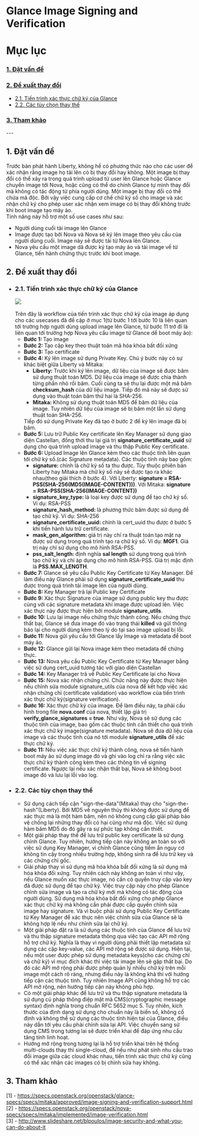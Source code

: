 # Glance Image Signing and Verification
# Mục lục
<h3><a href="#problem">1. Đặt vấn đề</a></h3>
<h3><a href="#proposed">2. Đề xuất thay đổi</a></h3>
<ul>
<li><a href="#workflow">2.1. Tiến trình xác thực chữ ký của Glance</a></li>
<li><a href="#explain">2.2. Các tùy chọn thay thế</a></li>
</ul>
<h3><a href="#ref">3. Tham khảo</a></h3>
---

<h2><a name="problem">1. Đặt vấn đề</a></h2>
<div>
Trước bản phát hành Liberty, không hề có phương thức nào cho các user để xác nhận rằng image họ tải lên có bị thay đổi hay không. Một image bị thay đổi có thể xảy ra trong quá trình upload từ user lên Glance hoặc Glance chuyển image tới Nova, hoặc cũng có thể do chính Glance tự mình thay đổi mà không có tác động từ phía người dùng. Một image bị thay đổi có thể chứa mã độc. Bởi vậy việc cung cấp cơ chế chữ ký số cho image và xác nhận chữ ký cho phép user xác nhận xem image có bị thay đổi không trước khi boot image tạo máy ảo. 
<br>
Tính năng này hỗ trợ một số use cases như sau:
<ul>
<li>Người dùng cuối tải image lên Glance</li>
<li>Image được tạo bởi Nova và Nova sẽ ký lên image theo yêu cầu của người dùng cuối. Image này sẽ được tải từ Nova lên Glance.</li>
<li>Nova yêu cầu một image dã được ký tạo máy ảo và tải image về từ Glance, tiến hành chứng thực trước khi boot image.</li>
</ul>
</div>
<h2><a name="proposed">2. Đề xuất thay đổi</a></h2>
<ul>
<li><h3><a name="workflow">2.1. Tiến trình xác thực chữ ký của Glance</a></h3>
<img src="http://i.imgur.com/QAgKP0h.png"/>
<br><br>
Trên đây là workflow của tiến trình xác thực chữ ký của image áp dụng cho các usecases đã đề cập ở mục 1(từ bước 1 tới bước 10 là liên quan tới trường hợp người dùng upload image lên Glance, từ bước 11 trở đi là liên quan tới trường hợp Nova yêu cầu image từ Glance dể boot máy ảo):
<ul>
<li><b>Bước 1: </b>Tạo image</li>
<li><b>Bước 2: </b>Tạo cặp key theo thuật toán mã hóa khóa bất đối xứng</li>
<li><b>Bước 3: </b>Tạo certificate</li>
<li><b>Bước 4: </b>Ký lên image sử dụng Private Key. Chú ý bước này có sự khác biệt giữa Liberty và Mitaka:
<ul>
<li><b>Liberty: </b>Trước khi ký lên image, dữ liệu của image sẽ được băm sử dụng thuật toán MD5. Dữ liệu của image sẽ được chia thành từng phần nhỏ rồi băm. Cuối cùng ta sẽ thu lại được một mã băm <b>checksum_hash</b> của dữ liệu image. Tiếp đó mã này sẽ được sử dụng vào thuật toán băm thứ hai là SHA-256.</li>
<li><b>Mitaka: </b>Không sử dụng thuật toán MD5 để băm dữ liệu của image. Tuy nhiên dữ liệu của image sẽ bị băm một lần sử dụng thuật toán SHA-256.</li>
</ul>
Tiếp đó sử dụng Private Key đã tạo ở bước 2 để ký lên image đã bị băm.
</li>
<li><b>Bước 5: </b>Lưu trữ Public Key certificate lên Key Manager sử dụng giao diện Castellan, đồng thời thu lại giá trị <b>signature_certificate_uuid</b> sử dụng cho quá trình upload image và thu thập Public Key certificate.</li>
<li><b>Bước 6: </b>Upload Image lên Glance kèm theo các thuộc tính liên quan tới chữ ký số.(các Signature metadata). Các thuộc tính này bao gồm:
<ul>
<li><b>signature: </b>chính là chữ ký số ta thu được. Tùy thuộc phiên bản Liberty hay Mitaka mà chữ ký số này sẽ được tạo ra khác nhau(theo giải thích ở bước 4). Với Liberty: <b>signature = RSA-PSS(SHA-256(MD5(IMAGE-CONTENT)))</b>. Với Mitaka: <b>signature = RSA-PSS(SHA-256(IMAGE-CONTENT))</b></li>
<li><b>signature_key_type: </b>là loại key được sử dụng để tạo chữ ký số. Ví dụ: RSA-PSS</li>
<li><b>signature_hash_method: </b>là phương thức băm được sử dụng để tạo chữ kỹ. Ví dụ: SHA-256</li>
<li><b>signature_certificate_uuid: </b>chính là cert_uuid thu được ở bước 5 khi tiến hành lưu trữ certificate.</li>
<li><b>mask_gen_algorithm: </b>giá trị này chỉ ra thuật toán tạo mặt nạ được sử dụng trong quá trình tạo ra chữ ký số. Ví dụ: <b>MGF1</b>. Giá trị này chỉ sử dụng cho mô hình RSA-PSS.</li>
<li><b>pss_salt_length: </b>định nghĩa <b>sal length</b> sử dụng trong quá trình tạo chữ ký và chỉ áp dụng cho mô hình RSA-PSS. Giá trị mặc định là <b>PSS.MAX_LENGTH</b>.</li>
</ul>
</li>
<li><b>Bước 7: </b>Glance sẽ yêu cầu Public Key Certificate từ Key Manager. Để làm điều này Glance phải sử dụng <b>signature_certificate_uuid</b> thu được trong quá trình tải image lên của người dùng.</li>
<li><b>Bước 8: </b>Key Manager trả lại Public key Certificate</li>
<li><b>Bước 9: </b>Xác thực Signature của image sử dụng public key thu được cùng với các signature metadata khi image được upload lên. Việc xác thực này được thực hiện bởi module <b>signature_utils</b>.</li>
<li><b>Bước 10: </b>Lưu lại image nếu chứng thực thành công. Nếu chứng thực thất bại, Glance sẽ đưa image đó vào trạng thái <b>killed</b> và gửi thông báo lại cho người dùng kèm theo lý do tại sao image upload bị lỗi.</li>
<li><b>Bước 11: </b>Nova gửi yêu cầu tới Glance lấy Image và metadata để boot máy ảo.</li>
<li><b>Bước 12: </b>Glance gửi lại Nova image kèm theo metadata để chứng thực.</li>
<li><b>Bước 13: </b>Nova yêu cầu Public Key Certificate từ Key Manager bằng việc sử dụng cert_uuid tương tác với giao diện Castellan</li>
<li><b>Bước 14: </b>Key Manager trả về Public Key Certificate lại cho Nova</li>
<li><b>Bước 15: </b>Nova xác nhận chứng chỉ. Chức năng này được thực hiện nếu chỉnh sửa module signature_utils của nova để kết hợp việc xác nhận chứng chỉ (certificate validation) vào  workflow của tiến trình xác thực chữ ký(signature verification).</li>
<li><b>Bước 16: </b>Xác thực chữ ký của image. Để làm điều này, ta phải cấu hình trong file <b>nova.conf</b> của nova, thiết lập giá trị <b>verify_glance_signatures = true</b>. Như vậy, Nova sẽ sử dụng các thuộc tính của image, bao gồm các thuộc tính cần thiết cho quá trình xác thực chữ ký image(signature metadata). Nova sẽ đưa dữ liệu của image và các thuộc tính của nó tới module <b>signature_utils</b> để xác thực chữ ký.</li>
<li><b>Bước 11: </b>Nếu việc xác thực chữ ký thành công, nova sẽ tiến hành boot máy ảo sử dụng image đó và ghi vào log chỉ ra rằng việc xác thực chữ ký thành công kèm theo các thông tin về signing certificate. Ngược lại nếu xác nhận thất bại, Nova sẽ không boot image đó và lưu lại lỗi vào log.</li>
</ul>

</li>
<li><h3><a name="explain">2.2. Các tùy chọn thay thế</a></h3>
<div>
<ul>
<li>Sử dụng cách tiếp cận "sign-the-data"(Mitaka) thay cho "sign-the-hash"(Liberty). Bởi MD5 về nguyên thủy thì không được sử dụng để xác thực mà là một hàm băm, nên nó không cung cấp giải pháp bảo vệ chống lại những thay đổi có hại cũng như mã độc. Việc sử dụng hàm băm MD5 do đó gây ra sự phức tạp không cần thiết.</li>
<li>Một giải pháp thay thế để lưu trữ public key certificate là sử dụng chính Glance. Tuy nhiên, hướng tiếp cận này không an toàn so với việc sử dụng Key Manager, vì chính Glance cũng tiềm ẩn nguy cơ không tin cậy trong nhiều trường hợp, không sinh ra để lưu trữ key và các chứng chỉ gốc.</li>
<li>Giải pháp thay vì sử dụng mã hóa khóa bất đối xứng là sử dụng mã hóa khóa đối xứng. Tuy nhiên cách này không an toàn vì như vậy, nếu Glance muốn xác thực image, nó cần có quyền truy cập vào key đã được sử dụng để tạo chữ ký. Việc truy cập này cho phép Glance chỉnh sửa image và tạo ra chữ ký mới mà không có tác động của người dùng. Sử dụng mã  hóa khóa bất đối xứng cho phép Glance xác thực chữ ký mà không cần phải được cấp quyền chỉnh sửa image hay signature. Và vì buộc phải sử dụng Public Key Certificate từ Key Manager để xác thực nên việc chỉnh sửa của Glance sẽ là không hợp lệ nếu như chỉnh sửa lại chữ ký.</li>
<li>Một giải pháp đặt ra là sử dụng các thuộc tính của Glance để lưu trữ và thu thập signature metadata thông qua việc tạo các API mở rộng hỗ trợ chữ ký. Nghĩa là thay vì người dùng phải thiết lập metadata sử dụng các cặp key-value, các API mở rộng sẽ được sử dụng. Hiện tại, nếu một user được phép sử dụng metadata keys(cho các chứng chỉ và chữ ký) vì mục đích khác thì việc tải image lên sẽ gặp thất bại. Do đó các API mở rộng phải được phép quản lý nhiều chữ ký trên mỗi image một cách rõ ràng, nhưng điều này là không khả thi với hướng tiếp cận các thuộc tính. Tuy nhiên Image API cũng không hỗ trợ các API mở rộng, nên hướng tiếp cận này không phù hợp.</li>
<li>Có một giải pháp khác để lưu trữ và thu thập signature metadata là sử dụng cú pháp thông điệp mật mã CMS(cryptographic message syntax) định nghĩa trong chuẩn RFC 5652 mục 5. Tuy nhiên, kích thước của định dạng sử dụng cho chuẩn này là biến số, không cố định và không thể sử dụng các thuộc tính hiện tại của Glance, điều này dẫn tới yêu cầu phải chỉnh sửa lại API. Việc chuyển sang sử dụng CMS trong tương lai sẽ được triển khai để đáp ứng nhu cầu tăng tính linh hoạt.</li>
<li>Hướng mở rộng trong tương lại là hỗ trợ triển khai trên hệ thống multi-clouds thay thì single-cloud, để nếu như phát sinh nhu cầu trao đổi image giữa các cloud khác nhau, tiến trình xác thực chữ ký cũng có thể xác nhận các images có bị chỉnh sửa hay không.</li>
</ul>
</div>
</li>
</ul>
<h2><a name="ref">3. Tham khảo</a></h2>
<div>
[1] - <a href="https://specs.openstack.org/openstack/glance-specs/specs/mitaka/approved/image-signing-and-verification-support.html">https://specs.openstack.org/openstack/glance-specs/specs/mitaka/approved/image-signing-and-verification-support.html</a>
<br>
[2] - <a href="https://specs.openstack.org/openstack/nova-specs/specs/mitaka/implemented/image-verification.html">https://specs.openstack.org/openstack/nova-specs/specs/mitaka/implemented/image-verification.html</a>
<br>
[3] - <a href="http://www.slideshare.net/blpoulos/image-security-and-what-you-can-do-about-it">http://www.slideshare.net/blpoulos/image-security-and-what-you-can-do-about-it</a>
</div>